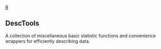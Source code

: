 ---
---

[R](R.md)

## DescTools

A collection of miscellaneous basic statistic functions and convenience wrappers for efficiently describing data.
